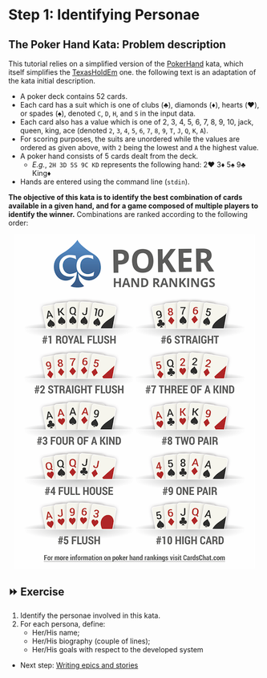 # Step 1: Identifying Personae

## The Poker Hand Kata: Problem description

This tutorial relies on a simplified version of the [PokerHand](https://codingdojo.org/kata/PokerHands/) kata, which 
itself simplifies the [TexasHoldEm](https://codingdojo.org/kata/TexasHoldEm/) one. the following text is an adaptation 
of the kata initial description.

  - A poker deck contains 52 cards. 
  - Each card has a suit which is one of clubs (:clubs:), diamonds (:diamonds:), hearts (:hearts:), or spades 
    (:spades:), denoted `C`, `D`, `H`, and `S` in the input data. 
  - Each card also has a value which is one of 2, 3, 4, 5, 6, 7, 8, 9, 10, jack, queen, king, ace (denoted `2`, `3`, 
    `4`, `5`, `6`, `7`, `8`, `9`, `T`, `J`, `Q`, `K`, `A`). 
  - For scoring purposes, the suits are unordered while the values are ordered as given above, with `2` being the lowest 
    and `A` the highest value.
  - A poker hand consists of 5 cards dealt from the deck.
    - _E.g._, `2H 3D 5S 9C KD` represents the following hand: 2:hearts: 3:diamonds: 5:spades: 9:clubs: King:diamonds:
  - Hands are entered using the command line (`stdin`).

**The objective of this kata is to identify the best combination of cards available in a given hand, and for a game 
composed of multiple players to identify the winner.** Combinations are ranked according to the following order:


<div align="center">

![](../pics/hands.png)

</div>


## :fast_forward: Exercise

  1. Identify the personae involved in this kata.
  2. For each persona, define:
      - Her/His name;
      - Her/His biography (couple of lines);
      - Her/His goals with respect to the developed system
    
   
  * Next step: [Writing epics and stories](./step2.md)